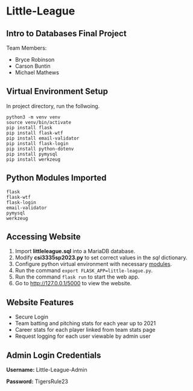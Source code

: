 # Little-League

## Intro to Databases Final Project
Team Members:
- Bryce Robinson
- Carson Buntin
- Michael Mathews

## Virtual Environment Setup
In project directory, run the follwoing.
```
python3 -m venv venv
source venv/bin/activate
pip install flask
pip install flask-wtf
pip install email-validator
pip install flask-login
pip install python-dotenv
pip install pymysql
pip install werkzeug
```

## Python Modules Imported
```
flask
flask-wtf
flask-login
email-validator
pymysql
werkzeug
```

## Accessing Website
1. Import **littleleague.sql** into a MariaDB database.
1. Modify **csi3335sp2023.py** to set correct values in the *sql* dictionary.
1. Configure python virtual environment with necessary [modules](#python-modules-imported).
1. Run the command `export FLASK_APP=little-league.py`.
1. Run the command `flask run` to start the web app.
1. Go to <http://127.0.0.1/5000> to view the website.

## Website Features
- Secure Login
- Team batting and pitching stats for each year up to 2021
- Career stats for each player linked from team stats page
- Request logging for each user viewable by admin user

## Admin Login Credentials
**Username:** Little-League-Admin

**Password:** TigersRule23

